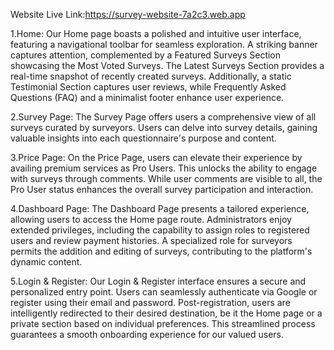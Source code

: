 Website Live Link:https://survey-website-7a2c3.web.app


1.Home:
Our Home page boasts a polished and intuitive user interface, featuring a navigational toolbar for seamless exploration. A striking banner captures attention, complemented by a Featured Surveys Section showcasing the Most Voted Surveys. The Latest Surveys Section provides a real-time snapshot of recently created surveys. Additionally, a static Testimonial Section captures user reviews, while Frequently Asked Questions (FAQ) and a minimalist footer enhance user experience.

2.Survey Page:
The Survey Page offers users a comprehensive view of all surveys curated by surveyors. Users can delve into survey details, gaining valuable insights into each questionnaire's purpose and content.

3.Price Page:
On the Price Page, users can elevate their experience by availing premium services as Pro Users. This unlocks the ability to engage with surveys through comments. While user comments are visible to all, the Pro User status enhances the overall survey participation and interaction.

4.Dashboard Page:
The Dashboard Page presents a tailored experience, allowing users to access the Home page route. Administrators enjoy extended privileges, including the capability to assign roles to registered users and review payment histories. A specialized role for surveyors permits the addition and editing of surveys, contributing to the platform's dynamic content.

5.Login & Register:
Our Login & Register interface ensures a secure and personalized entry point. Users can seamlessly authenticate via Google or register using their email and password. Post-registration, users are intelligently redirected to their desired destination, be it the Home page or a private section based on individual preferences. This streamlined process guarantees a smooth onboarding experience for our valued users.
